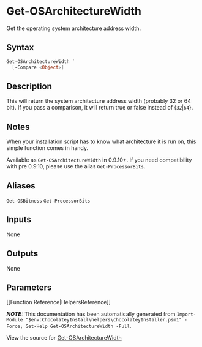 ﻿---
Title: Get-OSArchitectureWidth
Description: Information on Get-OSArchitectureWidth function
RedirectFrom: docs/helpers-get-osarchitecture-width
ShowInNavbar: false
ShowInSidebar: false
---

# Get-OSArchitectureWidth

<!-- This documentation is automatically generated from https://github.com/chocolatey/choco/tree/stable/src/chocolatey.resources/helpers/functions/Get-OSArchitectureWidth.ps1 using https://github.com/chocolatey/choco/tree/stable/GenerateDocs.ps1. Contributions are welcome at the original location(s). -->

Get the operating system architecture address width.

## Syntax

~~~powershell
Get-OSArchitectureWidth `
  [-Compare <Object>]
~~~

## Description

This will return the system architecture address width (probably 32 or
64 bit). If you pass a comparison, it will return true or false instead
of {`32`|`64`}.

## Notes

When your installation script has to know what architecture it is run
on, this simple function comes in handy.

Available as `Get-OSArchitectureWidth` in 0.9.10+. If you need
compatibility with pre 0.9.10, please use the alias `Get-ProcessorBits`.

## Aliases

`Get-OSBitness`
`Get-ProcessorBits`


## Inputs

None

## Outputs

None

## Parameters




[[Function Reference|HelpersReference]]

***NOTE:*** This documentation has been automatically generated from `Import-Module "$env:ChocolateyInstall\helpers\chocolateyInstaller.psm1" -Force; Get-Help Get-OSArchitectureWidth -Full`.

View the source for [Get-OSArchitectureWidth](https://github.com/chocolatey/choco/tree/stable/src/chocolatey.resources/helpers/functions/Get-OSArchitectureWidth.ps1)
